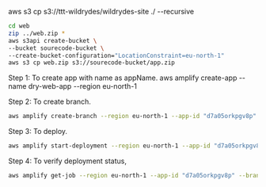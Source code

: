aws s3 cp s3://ttt-wildrydes/wildrydes-site ./ --recursive
```sh 
cd web
zip ../web.zip *
aws s3api create-bucket \
--bucket sourecode-bucket \
--create-bucket-configuration="LocationConstraint=eu-north-1"
aws s3 cp web.zip s3://sourecode-bucket/app.zip
```

Step 1: To create app with name as appName. aws amplify create-app --name dry-web-app --region eu-north-1

Step 2: To create branch. 
```sh
aws amplify create-branch --region eu-north-1 --app-id "d7a05orkpgv8p" --branch-name "master". There are other ways to create branch as well.
```

Step 3: To deploy. 
```sh 
aws amplify start-deployment --region eu-north-1 --app-id "d7a05orkpgv8p" --branch-name "master" --source-url "s3://sourecode-bucket/app.zip" --query jobSummary.jobId --output text
```

Step 4: To verify deployment status, 
```sh 
aws amplify get-job --region eu-north-1 --app-id "d7a05orkpgv8p" --branch-name "master" --job-id "5" --query job.summary.status --output text
```

